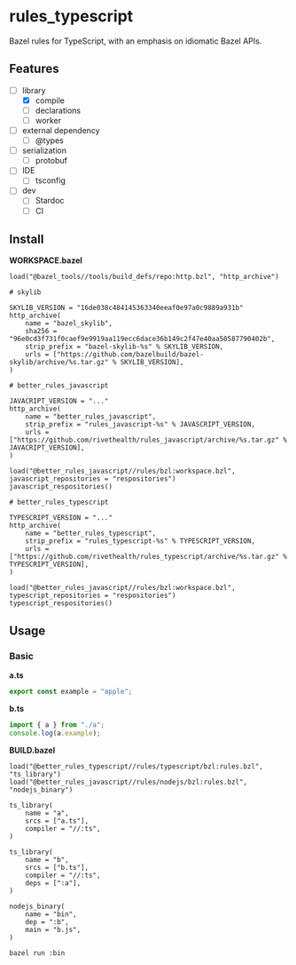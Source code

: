 # rules_typescript

Bazel rules for TypeScript, with an emphasis on idiomatic Bazel APIs.

## Features

- [ ] library
    - [x] compile
    - [ ] declarations
    - [ ] worker
- [ ] external dependency
    - [ ] @types
- [ ] serialization
    - [ ] protobuf
- [ ] IDE
    - [ ] tsconfig
- [ ] dev
  - [ ] Stardoc
  - [ ] CI

## Install

**WORKSPACE.bazel**

```bzl
load("@bazel_tools//tools/build_defs/repo:http.bzl", "http_archive")

# skylib

SKYLIB_VERSION = "16de038c484145363340eeaf0e97a0c9889a931b"
http_archive(
    name = "bazel_skylib",
    sha256 = "96e0cd3f731f0caef9e9919aa119ecc6dace36b149c2f47e40aa50587790402b",
    strip_prefix = "bazel-skylib-%s" % SKYLIB_VERSION,
    urls = ["https://github.com/bazelbuild/bazel-skylib/archive/%s.tar.gz" % SKYLIB_VERSION],
)

# better_rules_javascript

JAVACRIPT_VERSION = "..."
http_archive(
    name = "better_rules_javascript",
    strip_prefix = "rules_javascript-%s" % JAVASCRIPT_VERSION,
    urls = ["https://github.com/rivethealth/rules_javascript/archive/%s.tar.gz" % JAVACRIPT_VERSION],
)

load("@better_rules_javascript//rules/bzl:workspace.bzl", javascript_repositories = "respositories")
javascript_respositories()

# better_rules_typescript

TYPESCRIPT_VERSION = "..."
http_archive(
    name = "better_rules_typescript",
    strip_prefix = "rules_typescript-%s" % TYPESCRIPT_VERSION,
    urls = ["https://github.com/rivethealth/rules_typescript/archive/%s.tar.gz" % TYPESCRIPT_VERSION],
)

load("@better_rules_javascript//rules/bzl:workspace.bzl", typescript_repositories = "respositories")
typescript_respositories()
```


## Usage

### Basic

**a.ts**

```ts
export const example = "apple";
```

**b.ts**

```ts
import { a } from "./a"; 
console.log(a.example);
```

**BUILD.bazel**

```bzl
load("@better_rules_typescript//rules/typescript/bzl:rules.bzl", "ts_library")
load("@better_rules_javascript//rules/nodejs/bzl:rules.bzl", "nodejs_binary")

ts_library(
    name = "a",
    srcs = ["a.ts"],
    compiler = "//:ts",
)

ts_library(
    name = "b",
    srcs = ["b.ts"],
    compiler = "//:ts",
    deps = [":a"],
)

nodejs_binary(
    name = "bin",
    dep = ":b",
    main = "b.js",
)
```

```sh
bazel run :bin
```
